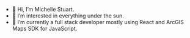 - 👋 Hi, I’m Michelle Stuart.
- 👀 I’m interested in everything under the sun.
- 🌱 I’m currently a full stack developer mostly using React and ArcGIS Maps SDK for JavaScript.

<!---
mstuart1/mstuart1 is a ✨ special ✨ repository because its `README.md` (this file) appears on your GitHub profile.
You can click the Preview link to take a look at your changes.
--->
